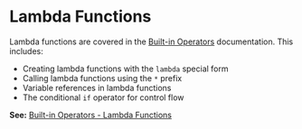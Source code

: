 # Lambda Functions

Lambda functions are covered in the [Built-in Operators](builtin.md#lambda-functions) documentation. This includes:

- Creating lambda functions with the `lambda` special form
- Calling lambda functions using the `*` prefix
- Variable references in lambda functions
- The conditional `if` operator for control flow

**See:** [Built-in Operators - Lambda Functions](builtin.md#lambda-functions)